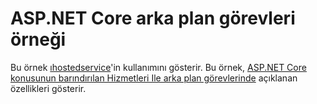 # <a name="aspnet-core-background-tasks-sample"></a>ASP.NET Core arka plan görevleri örneği

Bu örnek [ıhostedservice](https://docs.microsoft.com/dotnet/api/microsoft.extensions.hosting.ihostedservice)'in kullanımını gösterir. Bu örnek, [ASP.NET Core konusunun barındırılan Hizmetleri Ile arka plan görevlerinde](https://docs.microsoft.com/aspnet/core/fundamentals/host/hosted-services) açıklanan özellikleri gösterir.
